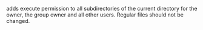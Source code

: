  adds execute permission to all subdirectories of the current directory for the owner, the group owner and all other users. Regular files should not be changed.
